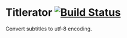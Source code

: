 Titlerator [![Build Status](https://travis-ci.org/umpirsky/Titlerator.svg?branch=master)](https://travis-ci.org/umpirsky/Titlerator)
==========

Convert subtitles to utf-8 encoding.

